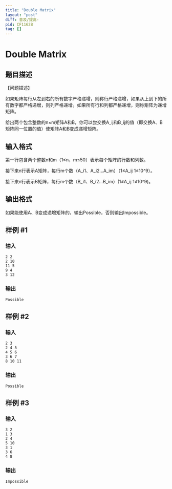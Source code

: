 ```yaml
---
title: "Double Matrix"
layout: "post"
diff: 普及/提高-
pid: CF1162B
tag: []
---
```


# Double Matrix

## 题目描述

【问题描述】

如果矩阵每行从左到右的所有数字严格递增，则称行严格递增，如果从上到下的所有数字都严格递增，则列严格递增。如果所有行和列都严格递增，则称矩阵为递增矩阵。

给出两个包含整数的n×m矩阵A和B，你可以尝交换A_ij和B_ij的值（即交换A、B矩阵同一位置的值）使矩阵A和B变成递增矩阵。

## 输入格式

第一行包含两个整数n和m（1≤n，m≤50）表示每个矩阵的行数和列数。

接下来n行表示A矩阵，每行m个数（A_i1、A_i2…A_im）（1≤A_ij 1≤10^9）。

接下来n行表示B矩阵，每行m个数（B_i1、B_i2…B_im）(1≤A_ij 1≤10^9)。

## 输出格式

如果能使用A、B变成递增矩阵的，输出Possible，否则输出Impossible。

## 样例 #1

### 输入

```
2 2
2 10
11 5
9 4
3 12

```

### 输出

```
Possible

```

## 样例 #2

### 输入

```
2 3
2 4 5
4 5 6
3 6 7
8 10 11

```

### 输出

```
Possible

```

## 样例 #3

### 输入

```
3 2
1 3
2 4
5 10
3 1
3 6
4 8

```

### 输出

```
Impossible

```

